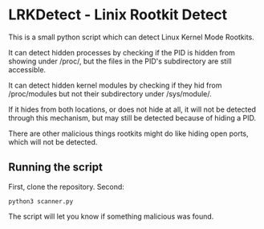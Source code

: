 # LRKDetect - Linix Rootkit Detect

This is a small python script which can detect Linux Kernel Mode Rootkits.

It can detect hidden processes by checking if the PID is hidden from showing under /proc/, but the files in the PID's subdirectory are still accessible.

It can detect hidden kernel modules by checking if they hid from /proc/modules but not their subdirectory under /sys/module/.

If it hides from both locations, or does not hide at all, it will not be detected through this mechanism, but may still be detected because of hiding a PID.

There are other malicious things rootkits might do like hiding open ports, which will not be detected.

## Running the script

First, clone the repository. Second:

    python3 scanner.py

The script will let you know if something malicious was found.
